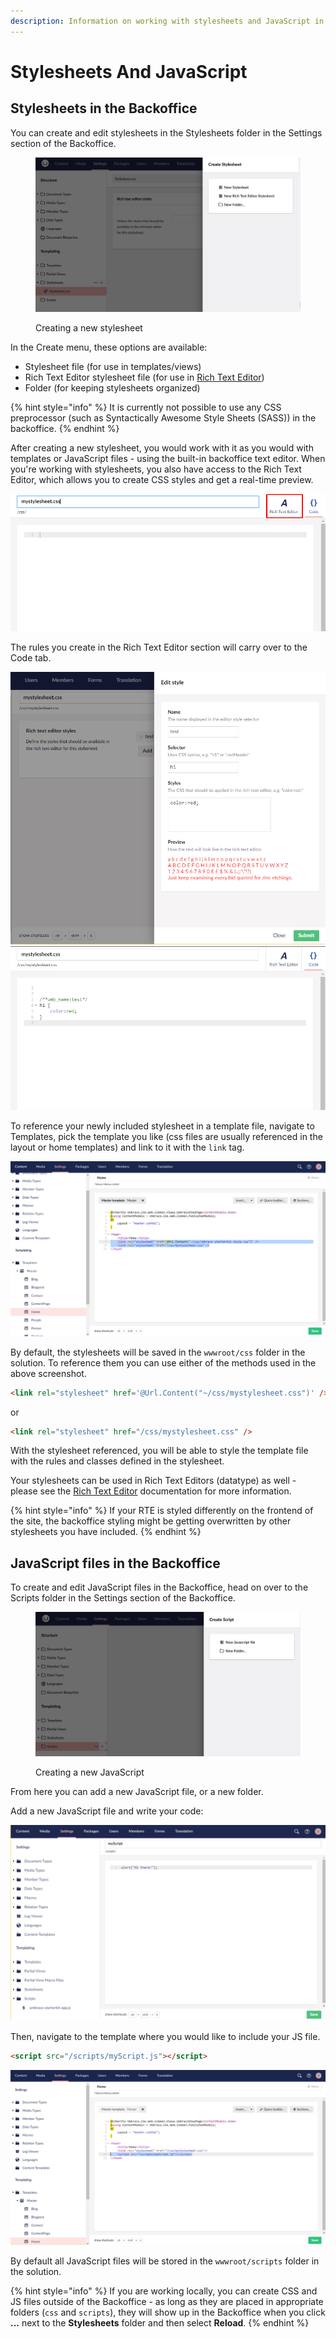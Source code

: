 ```yaml
---
description: Information on working with stylesheets and JavaScript in Umbraco.
---
```


# Stylesheets And JavaScript

## Stylesheets in the Backoffice

You can create and edit stylesheets in the Stylesheets folder in the Settings section of the Backoffice.

<figure><img src="../../.gitbook/assets/image (28).png" alt="Creating a new stylesheet"><figcaption><p>Creating a new stylesheet</p></figcaption></figure>

In the Create menu, these options are available:

* Stylesheet file (for use in templates/views)
* Rich Text Editor stylesheet file (for use in [Rich Text Editor](../backoffice/property-editors/built-in-umbraco-property-editors/rich-text-editor/))
* Folder (for keeping stylesheets organized)

{% hint style="info" %}
It is currently not possible to use any CSS preprocessor (such as Syntactically Awesome Style Sheets (SASS)) in the backoffice.
{% endhint %}

After creating a new stylesheet, you would work with it as you would with templates or JavaScript files - using the built-in backoffice text editor. When you're working with stylesheets, you also have access to the Rich Text Editor, which allows you to create CSS styles and get a real-time preview.

![Stylesheet Rich Text Editor (RTE)](../../../../17/umbraco-cms/fundamentals/design/images/2-rte-editor.png)

The rules you create in the Rich Text Editor section will carry over to the Code tab.

![Stylesheet RTE tab](../../../../17/umbraco-cms/fundamentals/design/images/3-rte-editor-p2.png) ![Stylesheet Code tab](../../../../17/umbraco-cms/fundamentals/design/images/3-rte-editor-p3.png)

To reference your newly included stylesheet in a template file, navigate to Templates, pick the template you like (css files are usually referenced in the layout or home templates) and link to it with the `link` tag.

![Linking CSS in template](../../../../17/umbraco-cms/fundamentals/design/images/4-link-css-v9.png)

By default, the stylesheets will be saved in the `wwwroot/css` folder in the solution. To reference them you can use either of the methods used in the above screenshot.

```html
<link rel="stylesheet" href='@Url.Content("~/css/mystylesheet.css")' />
```

or

```html
<link rel="stylesheet" href="/css/mystylesheet.css" />
```

With the stylesheet referenced, you will be able to style the template file with the rules and classes defined in the stylesheet.

Your stylesheets can be used in Rich Text Editors (datatype) as well - please see the [Rich Text Editor](../backoffice/property-editors/built-in-umbraco-property-editors/rich-text-editor/#rte-styles) documentation for more information.

{% hint style="info" %}
If your RTE is styled differently on the frontend of the site, the backoffice styling might be getting overwritten by other stylesheets you have included.
{% endhint %}

## JavaScript files in the Backoffice

To create and edit JavaScript files in the Backoffice, head on over to the Scripts folder in the Settings section of the Backoffice.

<figure><img src="../../.gitbook/assets/image (29).png" alt="Creating a new JavaScript"><figcaption><p>Creating a new JavaScript</p></figcaption></figure>

From here you can add a new JavaScript file, or a new folder.

Add a new JavaScript file and write your code:

![Sample JS script](../../../../17/umbraco-cms/fundamentals/design/images/9-myscript.png)

Then, navigate to the template where you would like to include your JS file.

```html
<script src="/scripts/myScript.js"></script>
```

![Reference the script in template](../../../../17/umbraco-cms/fundamentals/design/images/10-reference-script-v9.png)

By default all JavaScript files will be stored in the `wwwroot/scripts` folder in the solution.

{% hint style="info" %}
If you are working locally, you can create CSS and JS files outside of the Backoffice - as long as they are placed in appropriate folders (`css` and `scripts`), they will show up in the Backoffice when you click **...** next to the **Stylesheets** folder and then select **Reload**.
{% endhint %}
